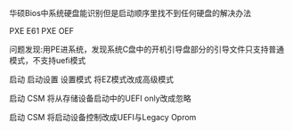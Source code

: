 华硕Bios中系统硬盘能识别但是启动顺序里找不到任何硬盘的解决办法

PXE E61
PXE OEF

问题发现:用PE进系统，发现系统C盘中的开机引导盘部分的引导文件只支持普通模式，不支持uefi模式

启动 启动设置 设置模式 将EZ模式改成高级模式

启动 CSM 将从存储设备启动中的UEFI only改成忽略

启动 CSM 将启动设备控制改成UEFI与Legacy Oprom
